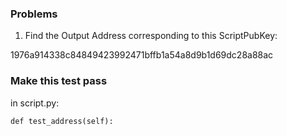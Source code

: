 ### Problems

1. Find the Output Address corresponding to this ScriptPubKey:

1976a914338c84849423992471bffb1a54a8d9b1d69dc28a88ac

### Make this test pass

in script.py:

    def test_address(self):
